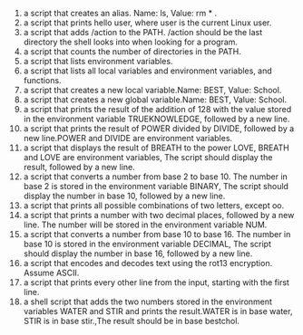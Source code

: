 1.  a script that creates an alias. Name: ls, Value: rm * .
2.  a script that prints hello user, where user is the current Linux user.
3.  a script that adds /action to the PATH. /action should be the last directory the shell looks into when looking for a program.
4.  a script that counts the number of directories in the PATH.
5.  a script that lists environment variables.
6.  a script that lists all local variables and environment variables, and functions.
7.  a script that creates a new local variable.Name: BEST, Value: School.
8.  a script that creates a new global variable.Name: BEST, Value: School.
9.  a script that prints the result of the addition of 128 with the value stored in the environment variable TRUEKNOWLEDGE, followed by a new line.
10. a script that prints the result of POWER divided by DIVIDE, followed by a new line.POWER and DIVIDE are environment variables.
11. a script that displays the result of BREATH to the power LOVE, BREATH and LOVE are environment variables, The script should display the result, followed by a new line.
12. a script that converts a number from base 2 to base 10. The number in base 2 is stored in the environment variable BINARY, The script should display the number in base 10, followed by a new line.
13. a script that prints all possible combinations of two letters, except oo.
14. a script that prints a number with two decimal places, followed by a new line. The number will be stored in the environment variable NUM.
15. a script that converts a number from base 10 to base 16. The number in base 10 is stored in the environment variable DECIMAL, The script should display the number in base 16, followed by a new line.
16. a script that encodes and decodes text using the rot13 encryption. Assume ASCII.
17. a script that prints every other line from the input, starting with the first line.
18. a shell script that adds the two numbers stored in the environment variables WATER and STIR and prints the result.WATER is in base water, STIR is in base stir.,The result should be in base bestchol.